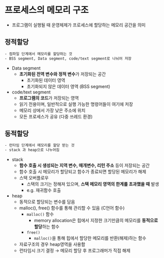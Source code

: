 # 프로세스의 메모리 구조



- 프로그램이 실행될 때 운영체제가 프로세스에 할당하는 메모리 공간을 의미

## 정적할당



```bash
- 컴파일 단계에서 메모리를 할당하는 것
- BSS segment, Data segment, code/text segment로 나뉘어 저장
```

- Data segment
    - **초기화된 전역 변수와 정적 변수**가 저장되는 공간
        - 초기화된 데이터 영역
        - 초기화되지 않은 데이터 영역 (BSS segment)
- code/text segment
    - **프로그램의 코드**가 저장되는 영역
    - 읽기 전용이며, 일반적으로 실행 가능한 명령어들이 여기에 저장
    - 메모리 상에서 가장 낮은 주소에 위치
    - 모든 프로세스가 공유 (다중 쓰레드 환경)

## 동적할당


```bash
- 런타임 단계에서 메모리를 할당 받는 것
- stack 과 heap으로 나누어짐
```

- stack
    - **함수 호출 시 생성되는 지역 변수, 매개변수, 리턴 주소** 등이 저장되는 공간
    - 함수 호출 시 메모리가 할당되고 함수가 종료되면 할당된 메모리가 해제
    - 스택 오버플로우
        - 스택의 크기는 정해져 있으며, **스택 메모리 영역의 한계를 초과했을 때** 발생
        - e.g. 재귀함수 호출
- heap
    - 동적으로 할당되는 변수를 담음
    - malloc(), free() 함수를 통해 관리할 수 있음 (C언어 함수)
        - `malloc()` 함수
            - memory allocation은 힙에서 지정한 크기만큼의 메모리를 **동적으로 할당**하는 함수
        - `free()`
            - `malloc()`을 통해 힙에서 할당한 메모리를 반환(해제)하는 함수
    - 자료구조의 경우 heap영역을 사용함
    - 런타임시 크기 결정 → 메모리 할당 후 프로그래머가 직접 해제
